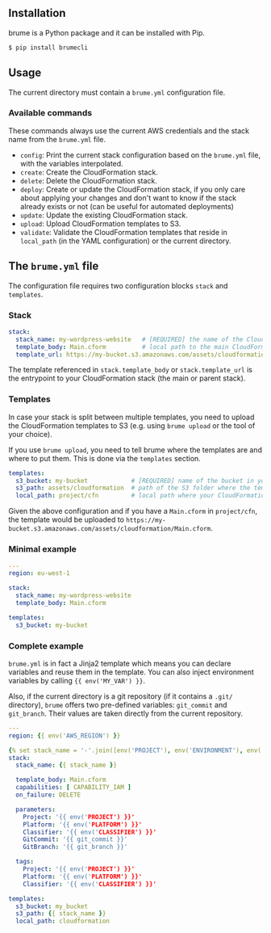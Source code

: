 ## Installation

brume is a Python package and it can be installed with Pip.

```sh
$ pip install brumecli
```

## Usage

The current directory must contain a `brume.yml` configuration file.

### Available commands

These commands always use the current AWS credentials and the stack name from the `brume.yml` file.

* `config`: Print the current stack configuration based on the `brume.yml` file, with the variables interpolated.
* `create`: Create the CloudFormation stack.
* `delete`: Delete the CloudFormation stack.
* `deploy`: Create or update the CloudFormation stack, if you only care about applying your changes and don't want to know if the stack already exists or not (can be useful for automated deployments)
* `update`: Update the existing CloudFormation stack.
* `upload`: Upload CloudFormation templates to S3.
* `validate`: Validate the CloudFormation templates that reside in `local_path` (in the YAML configuration) or the current directory.

## The `brume.yml` file

The configuration file requires two configuration blocks `stack` and `templates`.

### Stack

```yaml
stack:
  stack_name: my-wordpress-website   # [REQUIRED] the name of the CloudFormation stack
  template_body: Main.cform          # local path to the main CloudFormation template
  template_url: https://my-bucket.s3.amazonaws.com/assets/cloudformation/Main.cform  # complete URL to the main CloudFormation template on S3
```

The template referenced in `stack.template_body` or `stack.template_url` is the entrypoint to your CloudFormation stack (the main or parent stack).

### Templates

In case your stack is split between multiple templates, you need to upload the CloudFormation templates to S3 (e.g. using `brume upload` or the tool of your choice).

If you use `brume upload`, you need to tell brume where the templates are and where to put them. This is done via the `templates` section.

```yaml
templates:
  s3_bucket: my-bucket            # [REQUIRED] name of the bucket in your account in which to store the templates
  s3_path: assets/cloudformation  # path of the S3 folder where the template are uploaded, defaults to `cloudformation`
  local_path: project/cfn         # local path where your CloudFormation templates are, defaults to `.`
```

Given the above configuration and if you have a `Main.cform` in `project/cfn`, the template would be uploaded to `https://my-bucket.s3.amazonaws.com/assets/cloudformation/Main.cform`.

### Minimal example

```yaml
---
region: eu-west-1

stack:
  stack_name: my-wordpress-website
  template_body: Main.cform

templates:
  s3_bucket: my-bucket
```

### Complete example

`brume.yml` is in fact a Jinja2 template which means you can declare variables and reuse them in the template. You can also inject environment variables by calling `{{ env('MY_VAR') }}`.

Also, if the current directory is a git repository (if it contains a `.git/` directory), `brume` offers two pre-defined variables: `git_commit` and `git_branch`.
Their values are taken directly from the current repository.

```yaml
---
region: {{ env('AWS_REGION') }}

{% set stack_name = '-'.join([env('PROJECT'), env('ENVIRONMENT'), env('CLASSIFIER')]) %}
stack:
  stack_name: {{ stack_name }}

  template_body: Main.cform
  capabilities: [ CAPABILITY_IAM ]
  on_failure: DELETE

  parameters:
    Project: '{{ env('PROJECT') }}'
    Platform: '{{ env('PLATFORM') }}'
    Classifier: '{{ env('CLASSIFIER') }}'
    GitCommit: '{{ git_commit }}'
    GitBranch: '{{ git_branch }}'

  tags:
    Project: '{{ env('PROJECT') }}'
    Platform: '{{ env('PLATFORM') }}'
    Classifier: '{{ env('CLASSIFIER') }}'

templates:
  s3_bucket: my_bucket
  s3_path: {{ stack_name }}
  local_path: cloudformation
```
